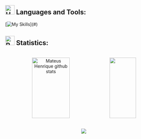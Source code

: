  
## <img src="https://raw.githubusercontent.com/Tarikul-Islam-Anik/Animated-Fluent-Emojis/master/Emojis/Objects/Hammer%20and%20Wrench.png" alt="Hammer and Wrench" width="30" height="30" />   Languages ​​and Tools:
[![My Skills](https://skillicons.dev/icons?i=git,github,md,vscode,python,java,kotlin,golang,)](#)

</p>

## <img src="https://raw.githubusercontent.com/Tarikul-Islam-Anik/Animated-Fluent-Emojis/master/Emojis/Travel%20and%20places/Rocket.png" alt="Rocket" width="30" height="30" />   Statistics:

<br>

<div align="center">  
  <img width="49%" height="195px" src="https://github-readme-stats.vercel.app/api?username=M-LucasPr&show_icons=true&count_private=true&hide_border=true&title_color=276bff&icon_color=276bff&text_color=c9d1d9&bg_color=0d1117" alt="Mateus Henrique github stats" /> 
  <img width="41%" height="195px" src="https://github-readme-stats.vercel.app/api/top-langs/?username=M-LucasPr&layout=compact&hide_border=true&title_color=276bff&text_color=c9d1d9&bg_color=0d1117" />
</div>

<br>

 <p align="center">
     <img src="https://capsule-render.vercel.app/api?type=waving&color=gradient&height=100&section=footer"/>
